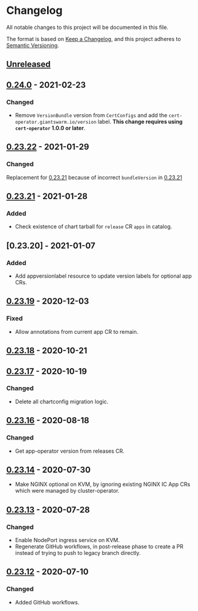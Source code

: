 # Changelog

All notable changes to this project will be documented in this file.

The format is based on [Keep a Changelog](https://keepachangelog.com/en/1.0.0/),
and this project adheres to [Semantic Versioning](https://semver.org/spec/v2.0.0.html).

## [Unreleased]

## [0.24.0] - 2021-02-23

### Changed

- Remove `VersionBundle` version from `CertConfigs` and add the `cert-operator.giantswarm.io/version` label. **This change requires using `cert-operator` 1.0.0 or later**.

## [0.23.22] - 2021-01-29

### Changed

Replacement for [0.23.21] because of incorrect `bundleVersion` in [0.23.21]

## [0.23.21] - 2021-01-28

### Added

- Check existence of chart tarball for `release` CR `apps` in catalog.

## [0.23.20] - 2021-01-07

### Added

- Add appversionlabel resource to update version labels for optional app CRs.

## [0.23.19] - 2020-12-03

### Fixed

-  Allow annotations from current app CR to remain.

## [0.23.18] - 2020-10-21

## [0.23.17] - 2020-10-19

### Changed

- Delete all chartconfig migration logic.

## [0.23.16] - 2020-08-18

### Changed

- Get app-operator version from releases CR.

## [0.23.14] - 2020-07-30

- Make NGINX optional on KVM, by ignoring existing NGINX IC App CRs which were managed by cluster-operator.

## [0.23.13] - 2020-07-28

### Changed

- Enable NodePort ingress service on KVM.
- Regenerate GitHub workflows, in post-release phase to create a PR instead of trying to push to legacy branch directly.

## [0.23.12] - 2020-07-10

### Changed

- Added GitHub workflows.

[Unreleased]: https://github.com/giantswarm/cluster-operator/compare/v0.24.0...HEAD
[0.24.0]: https://github.com/giantswarm/cluster-operator/compare/v0.23.22...v0.24.0
[0.23.22]: https://github.com/giantswarm/cluster-operator/compare/v0.23.21...v0.23.22
[0.23.21]: https://github.com/giantswarm/cluster-operator/compare/v0.23.19...v0.23.21
[0.23.19]: https://github.com/giantswarm/cluster-operator/compare/v0.23.18...v0.23.19
[0.23.18]: https://github.com/giantswarm/cluster-operator/compare/v0.23.17...v0.23.18
[0.23.17]: https://github.com/giantswarm/cluster-operator/compare/v0.23.16...v0.23.17
[0.23.16]: https://github.com/giantswarm/cluster-operator/compare/v0.23.15...v0.23.16
[0.23.15]: https://github.com/giantswarm/cluster-operator/compare/v0.23.14...v0.23.15
[0.23.14]: https://github.com/giantswarm/cluster-operator/compare/v0.23.13...v0.23.14
[0.23.13]: https://github.com/giantswarm/cluster-operator/compare/v0.23.12...v0.23.13
[0.23.12]: https://github.com/giantswarm/cluster-operator/releases/tag/v0.23.12

